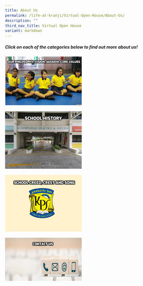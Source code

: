 ```yaml
---
title: About Us
permalink: /life-at-kranji/Virtual-Open-House/About-Us/
description: ""
third_nav_title: Virtual Open House
variant: markdown
---
```

##### **Click on each of the categories below to find out more about us!**
<a href="/about-us/school-philosophy-vision-mission-values/">
<img style="width:50%" src="/images/Life%20@%20Kranji/Virtual%20Open%20House/About%20us/A1.png">
<br><br>
</a><a href="/about-us/School-History/">
<img style="width:50%" src="/images/Life%20@%20Kranji/Virtual%20Open%20House/About%20us/A2.jpg">
<br><br>
</a><a href="/about-us/School-Creed-Crest-and-Song/">
<img style="width:50%" src="/images/Life%20@%20Kranji/Virtual%20Open%20House/About%20us/A3.png">
<br><br>
</a><a href="/about-us/Contact-Us/">
<img style="width:50%" src="/images/Life%20@%20Kranji/Virtual%20Open%20House/About%20us/A4.png">
<br><br></a>
